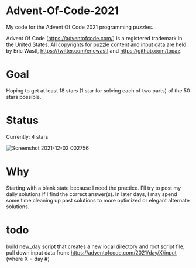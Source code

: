 # Advent-Of-Code-2021
My code for the Advent Of Code 2021 programming puzzles.


Advent Of Code (https://adventofcode.com/) is a registered trademark in the United States. All copyrights for puzzle content and input data are held by Eric Wastl, https://twitter.com/ericwastl and https://github.com/topaz.

# Goal
Hoping to get at least 18 stars (1 star for solving each of two parts) of the 50 stars possible.

# Status
Currently: 4 stars

![Screenshot 2021-12-02 002756](https://user-images.githubusercontent.com/91928992/144363222-b8dcf52e-4d19-4232-a396-8853e3a98178.png)


# Why
Starting with a blank state because I need the practice. I'll try to post my daily solutions if I find the correct answer(s). In later days, I may spend some time cleaning up past solutions to more optimized or elegant alternate solutions.

# todo
build new_day script that creates a new local directory and root script file, pull down input data from: https://adventofcode.com/2021/day/X/input (where X = day #)

